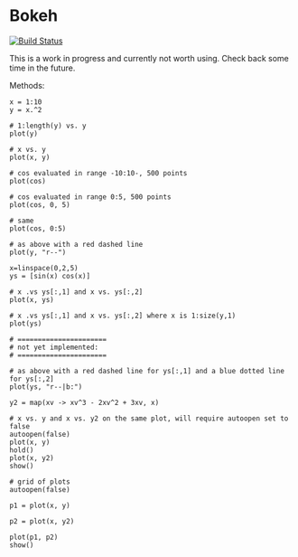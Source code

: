 # Bokeh

[![Build Status](https://travis-ci.org/samuelcolvin/Bokeh.jl.svg?branch=master)](https://travis-ci.org/samuelcolvin/Bokeh.jl)

This is a work in progress and currently not worth using. Check back some time in the future.

Methods: 

	x = 1:10
	y = x.^2

	# 1:length(y) vs. y
	plot(y)

	# x vs. y
	plot(x, y)

	# cos evaluated in range -10:10-, 500 points
	plot(cos)

	# cos evaluated in range 0:5, 500 points
	plot(cos, 0, 5)

	# same
	plot(cos, 0:5)

	# as above with a red dashed line
	plot(y, "r--")

    x=linspace(0,2,5)
    ys = [sin(x) cos(x)]

    # x .vs ys[:,1] and x vs. ys[:,2]
    plot(x, ys)

    # x .vs ys[:,1] and x vs. ys[:,2] where x is 1:size(y,1)
    plot(ys)

	# ======================
	# not yet implemented:
	# ======================

	# as above with a red dashed line for ys[:,1] and a blue dotted line for ys[:,2]
	plot(ys, "r--|b:")

	y2 = map(xv -> xv^3 - 2xv^2 + 3xv, x)

	# x vs. y and x vs. y2 on the same plot, will require autoopen set to false
	autoopen(false)
	plot(x, y)
	hold()
	plot(x, y2)
	show()

	# grid of plots
	autoopen(false)

	p1 = plot(x, y)

	p2 = plot(x, y2)

	plot(p1, p2)
	show()